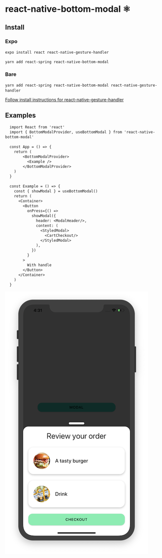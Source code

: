 # react-native-bottom-modal ⚛️

## Install
### Expo
`expo install react react-native-gesture-handler`

`yarn add react-spring react-native-bottom-modal`
### Bare
`yarn add react-spring react-native-bottom-modal react-native-gesture-handler`

[Follow install instructions for react-native-gesture-handler](https://software-mansion.github.io/react-native-gesture-handler/docs/getting-started.html)

## Examples

```tsx
  import React from 'react'
  import { BottomModalProvider, useBottomModal } from 'react-native-bottom-modal'

  const App = () => {
    return (
        <BottomModalProvider>
          <Example />
        </BottomModalProvider>
    )
  }

  const Example = () => {
    const { showModal } = useBottomModal()
    return (
      <Container>
        <Button
          onPress={() =>
            showModal({
              header: <ModalHeader/>,
              content: (
                <StyledModal>
                  <CartCheckout/>
                </StyledModal>
              ),
            })
          }
        >
          With handle
        </Button>
      </Container>
    )
  }
```


![preview](./docs/preview.png)
